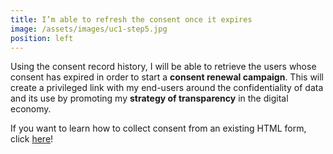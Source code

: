 ```yaml
---
title: I’m able to refresh the consent once it expires
image: /assets/images/uc1-step5.jpg
position: left
---
```


Using the consent record history, I will be able to retrieve the users whose consent has expired in order to start a **consent renewal campaign**. This will create a privileged link with my end-users around the confidentiality of data and its use by promoting my **strategy of transparency** in the digital economy.

If you want to learn how to collect consent from an existing HTML form, click [here](https://right-consents.fairandsmart.io/docs/collect-into-form-guide/)!